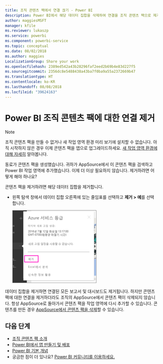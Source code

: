 ```yaml
---
title: 조직 콘텐츠 팩에서 연결 끊기 - Power BI
description: Power BI에서 해당 데이터 집합을 삭제하여 연결을 조직 콘텐츠 팩으로 제거에 대해 알아보세요.
author: maggiesMSFT
manager: kfile
ms.reviewer: lukaszp
ms.service: powerbi
ms.component: powerbi-service
ms.topic: conceptual
ms.date: 08/02/2018
ms.author: maggies
LocalizationGroup: Share your work
ms.openlocfilehash: 2389ed542a43b28296faf2eed2b69b4e83d227f5
ms.sourcegitcommit: 2356dc8e5488438a43ba7f0ba9a55a2372669b47
ms.translationtype: HT
ms.contentlocale: ko-KR
ms.lasthandoff: 08/08/2018
ms.locfileid: "39624163"
---
```

# <a name="remove-your-connection-to-a-power-bi-organizational-content-pack"></a>Power BI 조직 콘텐츠 팩에 대한 연결 제거

> [!NOTE]
> 조직 콘텐츠 팩을 만들 수 없거나 새 작업 영역 환경 미리 보기에 설치할 수 없습니다. 아직 시작하지 않은 경우 이제 콘텐츠 팩을 앱으로 업그레이드하세요. [새 작업 영역 환경에 대해 자세히](service-create-the-new-workspaces.md) 알아봅니다.
> 

동료가 콘텐츠 팩을 생성했습니다. 귀하가 AppSource에서 이 콘텐츠 팩을 검색하고 Power BI 작업 영역에 추가했습니다. 이제 더 이상 필요하지 않습니다.  제거하려면 어떻게 해야 하나요?

콘텐츠 팩을 제거하려면 해당 데이터 집합을 제거합니다.  

* 왼쪽 탐색 창에서 데이터 집합 오른쪽에 있는 줄임표를 선택하고 **제거 \> 예**를 선택합니다.  
  
  ![콘텐츠 팩 제거](media/service-organizational-content-pack-disconnect/power-bi-remove-organizational-content-pack-dataset.png)

데이터 집합을 제거하면 연결된 모든 보고서 및 대시보드도 제거됩니다. 하지만 콘텐츠 팩에 대한 연결을 제거하더라도 조직의 AppSource에서 콘텐츠 팩이 삭제되지 않습니다.  항상 AppSource로 돌아가서 콘텐츠 팩을 작업 영역에 다시 추가할 수 있습니다. 콘텐츠를 만든 경우 [AppSource에서 콘텐츠 팩을 삭제](service-organizational-content-pack-manage-update-delete.md)할 수 있습니다.

## <a name="next-steps"></a>다음 단계
* [조직 콘텐츠 팩 소개](service-organizational-content-pack-introduction.md) 
* [Power BI에서 앱 만들기 및 배포](service-create-distribute-apps.md) 
* [Power BI 기본 개념](service-basic-concepts.md)  
* 궁금한 점이 더 있나요? [Power BI 커뮤니티를 이용하세요.](http://community.powerbi.com/)


